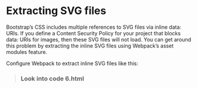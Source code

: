 # Extracting SVG files 
Bootstrap’s CSS includes multiple references to SVG files via inline data: URIs. If you define a Content Security Policy for your project that blocks data: URIs for images, then these SVG files will not load. You can get around this problem by extracting the inline SVG files using Webpack’s asset modules feature.

Configure Webpack to extract inline SVG files like this:


> ### Look into code 6.html
